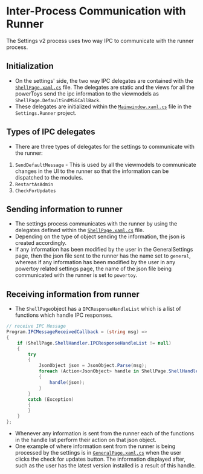 # Inter-Process Communication with Runner

The Settings v2 process uses two way IPC to communicate with the runner process.

## Initialization
- On the settings' side, the two way IPC delegates are contained with the [`ShellPage.xaml.cs`](/src/settings-ui/Settings.UI/Views/ShellPage.xaml.cs) file. The delegates are static and the views for all the powerToys send the ipc information to the viewmodels as `ShellPage.DefaultSndMSGCallBack`.
- These delegates are initialized within the [`Mainwindow.xaml.cs`](/src/settings-ui/PowerToys.Settings/MainWindow.xaml.cs) file in the `Settings.Runner` project.


## Types of IPC delegates
- There are three types of delegates for the settings to communicate with the runner:
1. `SendDefaultMessage` - This is used by all the viewmodels to communicate changes in the UI to the runner so that the information can be dispatched to the modules.
2. `RestartAsAdmin`
3. `CheckForUpdates`

## Sending information to runner
- The settings process communicates with the runner by using the delegates defined within the [`ShellPage.xaml.cs`](/src/settings-ui/Settings.UI/Views/ShellPage.xaml.cs) file.
- Depending on the type of object sending the information, the json is created accordingly.
- If any information has been modified by the user in the GeneralSettings page, then the json file sent to the runner has the name set to `general`, whereas if any information has been modified by the user in any powertoy related settings page, the name of the json file being communicated with the runner is set to `powertoy`.

## Receiving information from runner
- The `ShellPage`object has a `IPCResponseHandleList` which is a list of functions which handle IPC responses. 

```csharp
// receive IPC Message
Program.IPCMessageReceivedCallback = (string msg) =>
{
    if (ShellPage.ShellHandler.IPCResponseHandleList != null)
    {
        try
        {
            JsonObject json = JsonObject.Parse(msg);
            foreach (Action<JsonObject> handle in ShellPage.ShellHandler.IPCResponseHandleList)
            {
                handle(json);
            }
        }
        catch (Exception)
        {
        }
    }
};
```

- Whenever any information is sent from the runner each of the functions in the handle list perform their action on that json object.
- One example of where information sent from the runner is being processed by the settings is in [`GeneralPage.xaml.cs`](/src/settings-ui/Settings.UI/Views/GeneralPage.xaml.cs) when the user clicks the check for updates button. The information displayed after, such as the user has the latest version installed is a result of this handle.
